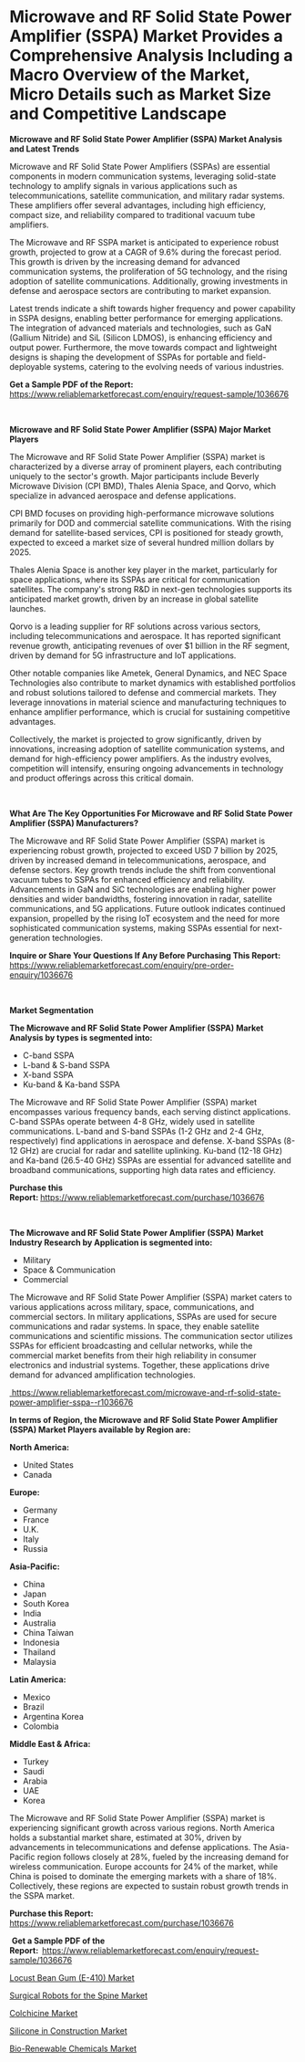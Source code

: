 <p><h1>Microwave and RF Solid State Power Amplifier (SSPA) Market Provides a Comprehensive Analysis Including a Macro Overview of the Market, Micro Details such as Market Size and Competitive Landscape</h1></p><p><strong>Microwave and RF Solid State Power Amplifier (SSPA) Market Analysis and Latest Trends</strong></p>
<p><p>Microwave and RF Solid State Power Amplifiers (SSPAs) are essential components in modern communication systems, leveraging solid-state technology to amplify signals in various applications such as telecommunications, satellite communication, and military radar systems. These amplifiers offer several advantages, including high efficiency, compact size, and reliability compared to traditional vacuum tube amplifiers.</p><p>The Microwave and RF SSPA market is anticipated to experience robust growth, projected to grow at a CAGR of 9.6% during the forecast period. This growth is driven by the increasing demand for advanced communication systems, the proliferation of 5G technology, and the rising adoption of satellite communications. Additionally, growing investments in defense and aerospace sectors are contributing to market expansion.</p><p>Latest trends indicate a shift towards higher frequency and power capability in SSPA designs, enabling better performance for emerging applications. The integration of advanced materials and technologies, such as GaN (Gallium Nitride) and SiL (Silicon LDMOS), is enhancing efficiency and output power. Furthermore, the move towards compact and lightweight designs is shaping the development of SSPAs for portable and field-deployable systems, catering to the evolving needs of various industries.</p></p>
<p><strong>Get a Sample PDF of the Report:&nbsp;</strong> <a href="https://www.reliablemarketforecast.com/enquiry/request-sample/1036676?utm_campaign=1169&utm_medium=2&utm_source=Github&utm_content=ia&utm_term=21032025&utm_id=microwave-and-rf-solid-state-power-amplifier-sspa">https://www.reliablemarketforecast.com/enquiry/request-sample/1036676</a></p>
<p>&nbsp;</p>
<p><strong>Microwave and RF Solid State Power Amplifier (SSPA) Major Market Players</strong></p>
<p><p>The Microwave and RF Solid State Power Amplifier (SSPA) market is characterized by a diverse array of prominent players, each contributing uniquely to the sector's growth. Major participants include Beverly Microwave Division (CPI BMD), Thales Alenia Space, and Qorvo, which specialize in advanced aerospace and defense applications. </p><p>CPI BMD focuses on providing high-performance microwave solutions primarily for DOD and commercial satellite communications. With the rising demand for satellite-based services, CPI is positioned for steady growth, expected to exceed a market size of several hundred million dollars by 2025.</p><p>Thales Alenia Space is another key player in the market, particularly for space applications, where its SSPAs are critical for communication satellites. The company's strong R&D in next-gen technologies supports its anticipated market growth, driven by an increase in global satellite launches.</p><p>Qorvo is a leading supplier for RF solutions across various sectors, including telecommunications and aerospace. It has reported significant revenue growth, anticipating revenues of over $1 billion in the RF segment, driven by demand for 5G infrastructure and IoT applications.</p><p>Other notable companies like Ametek, General Dynamics, and NEC Space Technologies also contribute to market dynamics with established portfolios and robust solutions tailored to defense and commercial markets. They leverage innovations in material science and manufacturing techniques to enhance amplifier performance, which is crucial for sustaining competitive advantages.</p><p>Collectively, the market is projected to grow significantly, driven by innovations, increasing adoption of satellite communication systems, and demand for high-efficiency power amplifiers. As the industry evolves, competition will intensify, ensuring ongoing advancements in technology and product offerings across this critical domain.</p></p>
<p>&nbsp;</p>
<p><strong>What Are The Key Opportunities For Microwave and RF Solid State Power Amplifier (SSPA) Manufacturers?</strong></p>
<p><p>The Microwave and RF Solid State Power Amplifier (SSPA) market is experiencing robust growth, projected to exceed USD 7 billion by 2025, driven by increased demand in telecommunications, aerospace, and defense sectors. Key growth trends include the shift from conventional vacuum tubes to SSPAs for enhanced efficiency and reliability. Advancements in GaN and SiC technologies are enabling higher power densities and wider bandwidths, fostering innovation in radar, satellite communications, and 5G applications. Future outlook indicates continued expansion, propelled by the rising IoT ecosystem and the need for more sophisticated communication systems, making SSPAs essential for next-generation technologies.</p></p>
<p><strong>Inquire or Share Your Questions If Any Before Purchasing This Report:</strong> <a href="https://www.reliablemarketforecast.com/enquiry/pre-order-enquiry/1036676?utm_campaign=1169&utm_medium=2&utm_source=Github&utm_content=ia&utm_term=21032025&utm_id=microwave-and-rf-solid-state-power-amplifier-sspa">https://www.reliablemarketforecast.com/enquiry/pre-order-enquiry/1036676</a></p>
<p>&nbsp;</p>
<p><strong>Market Segmentation</strong></p>
<p><strong>The Microwave and RF Solid State Power Amplifier (SSPA) Market Analysis by types is segmented into:</strong></p>
<p><ul><li>C-band SSPA</li><li>L-band & S-band SSPA</li><li>X-band SSPA</li><li>Ku-band & Ka-band SSPA</li></ul></p>
<p><p>The Microwave and RF Solid State Power Amplifier (SSPA) market encompasses various frequency bands, each serving distinct applications. C-band SSPAs operate between 4-8 GHz, widely used in satellite communications. L-band and S-band SSPAs (1-2 GHz and 2-4 GHz, respectively) find applications in aerospace and defense. X-band SSPAs (8-12 GHz) are crucial for radar and satellite uplinking. Ku-band (12-18 GHz) and Ka-band (26.5-40 GHz) SSPAs are essential for advanced satellite and broadband communications, supporting high data rates and efficiency.</p></p>
<p><strong>Purchase this Report:&nbsp;</strong><a href="https://www.reliablemarketforecast.com/purchase/1036676?utm_campaign=1169&utm_medium=2&utm_source=Github&utm_content=ia&utm_term=21032025&utm_id=microwave-and-rf-solid-state-power-amplifier-sspa">https://www.reliablemarketforecast.com/purchase/1036676</a></p>
<p>&nbsp;</p>
<p><strong>The Microwave and RF Solid State Power Amplifier (SSPA) Market Industry Research by Application is segmented into:</strong></p>
<p><ul><li>Military</li><li>Space & Communication</li><li>Commercial</li></ul></p>
<p><p>The Microwave and RF Solid State Power Amplifier (SSPA) market caters to various applications across military, space, communications, and commercial sectors. In military applications, SSPAs are used for secure communications and radar systems. In space, they enable satellite communications and scientific missions. The communication sector utilizes SSPAs for efficient broadcasting and cellular networks, while the commercial market benefits from their high reliability in consumer electronics and industrial systems. Together, these applications drive demand for advanced amplification technologies.</p></p>
<p><a href="https://www.reliablemarketforecast.com/microwave-and-rf-solid-state-power-amplifier-sspa--r1036676?utm_campaign=1169&utm_medium=2&utm_source=Github&utm_content=ia&utm_term=21032025&utm_id=microwave-and-rf-solid-state-power-amplifier-sspa">&nbsp;https://www.reliablemarketforecast.com/microwave-and-rf-solid-state-power-amplifier-sspa--r1036676</a></p>
<p><strong>In terms of Region, the Microwave and RF Solid State Power Amplifier (SSPA) Market Players available by Region are:</strong></p>
<p>
    <p> <strong> North America: </strong>
        <ul>
            <li>United States</li>
            <li>Canada</li>
        </ul>
        </p> 
    <p> <strong> Europe: </strong>
        <ul>
            <li>Germany</li>
            <li>France</li>
            <li>U.K.</li>
            <li>Italy</li>
            <li>Russia</li>
        </ul>
        </p> 
    <p> <strong> Asia-Pacific: </strong>
        <ul>
            <li>China</li>
            <li>Japan</li>
            <li>South Korea</li>
            <li>India</li>
            <li>Australia</li>
            <li>China Taiwan</li>
            <li>Indonesia</li>
            <li>Thailand</li>
            <li>Malaysia</li>
        </ul>
        </p> 
    <p> <strong> Latin America: </strong>
        <ul>
            <li>Mexico</li>
            <li>Brazil</li>
            <li>Argentina Korea</li>
            <li>Colombia</li>
        </ul>
        </p> 
    <p> <strong> Middle East & Africa: </strong>
        <ul>
            <li>Turkey</li>
            <li>Saudi</li>
            <li>Arabia</li>
            <li>UAE</li>
            <li>Korea</li>
        </ul>
    </p>
    </p>
<p><p>The Microwave and RF Solid State Power Amplifier (SSPA) market is experiencing significant growth across various regions. North America holds a substantial market share, estimated at 30%, driven by advancements in telecommunications and defense applications. The Asia-Pacific region follows closely at 28%, fueled by the increasing demand for wireless communication. Europe accounts for 24% of the market, while China is poised to dominate the emerging markets with a share of 18%. Collectively, these regions are expected to sustain robust growth trends in the SSPA market.</p></p>
<p><strong>Purchase this Report: </strong><a href="https://www.reliablemarketforecast.com/purchase/1036676?utm_campaign=1169&utm_medium=2&utm_source=Github&utm_content=ia&utm_term=21032025&utm_id=microwave-and-rf-solid-state-power-amplifier-sspa">https://www.reliablemarketforecast.com/purchase/1036676</a></p>
<p>&nbsp;<strong>Get a Sample PDF of the Report:&nbsp;&nbsp;</strong><a href="https://www.reliablemarketforecast.com/enquiry/request-sample/1036676?utm_campaign=1169&utm_medium=2&utm_source=Github&utm_content=ia&utm_term=21032025&utm_id=microwave-and-rf-solid-state-power-amplifier-sspa">https://www.reliablemarketforecast.com/enquiry/request-sample/1036676</a></p>
<p><strong></strong></p>
<p><p><a href="https://github.com/mcveathuane2/Market-Research-Report-List-1/blob/main/locust-bean-gum-e-410-market.md?utm_campaign=1169&utm_medium=2&utm_source=Github&utm_content=ia&utm_term=21032025&utm_id=microwave-and-rf-solid-state-power-amplifier-sspa">Locust Bean Gum (E-410) Market</a></p><p><a href="https://github.com/buenayankobl/Market-Research-Report-List-1/blob/main/surgical-robots-for-the-spine-market.md?utm_campaign=1169&utm_medium=2&utm_source=Github&utm_content=ia&utm_term=21032025&utm_id=microwave-and-rf-solid-state-power-amplifier-sspa">Surgical Robots for the Spine Market</a></p><p><a href="https://github.com/laingragle95/Market-Research-Report-List-1/blob/main/colchicine-market.md?utm_campaign=1169&utm_medium=2&utm_source=Github&utm_content=ia&utm_term=21032025&utm_id=microwave-and-rf-solid-state-power-amplifier-sspa">Colchicine Market</a></p><p><a href="https://github.com/rakowpleetj1/Market-Research-Report-List-1/blob/main/silicone-in-construction-market.md?utm_campaign=1169&utm_medium=2&utm_source=Github&utm_content=ia&utm_term=21032025&utm_id=microwave-and-rf-solid-state-power-amplifier-sspa">Silicone in Construction Market</a></p><p><a href="https://github.com/omduthkevork/Market-Research-Report-List-1/blob/main/bio-renewable-chemicals-market.md?utm_campaign=1169&utm_medium=2&utm_source=Github&utm_content=ia&utm_term=21032025&utm_id=microwave-and-rf-solid-state-power-amplifier-sspa">Bio-Renewable Chemicals Market</a></p></p>